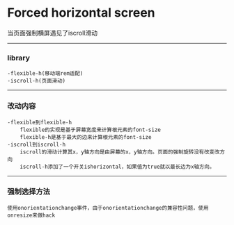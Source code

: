 # Forced horizontal screen

当页面强制横屏遇见了iscroll滑动
***

### library

	-flexible-h(移动端rem适配)
	-iscroll-h(页面滑动)
***

### 改动内容

	-flexible到flexible-h  
		flexible的实现是基于屏幕宽度来计算根元素的font-size  
		flexible-h是基于最大的边来计算根元素的font-size  
	-iscroll到iscroll-h
		iscroll的滑动计算其x，y轴方向是由屏幕的x，y轴方向。页面的强制旋转没有改变改方向  
		iscroll-h添加了一个开关ishorizontal，如果值为true就以最长边为x轴方向。
***

### 强制选择方法
	
	使用onorientationchange事件，由于onorientationchange的兼容性问题，使用onresize来做hack


